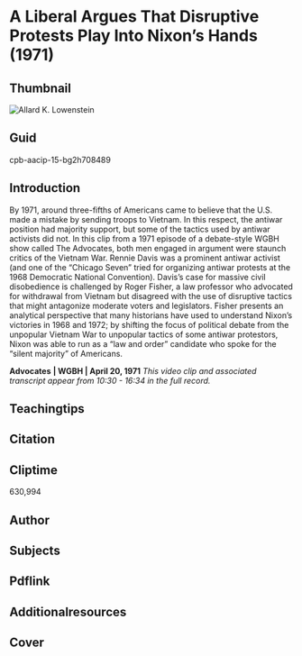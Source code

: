 # A Liberal Argues That Disruptive Protests Play Into Nixon’s Hands (1971)

## Thumbnail

![Allard K. Lowenstein](https://s3.amazonaws.com/americanarchive.org/primary_source_sets/3_Conservatism.jpg "Allard K. Lowenstein")


## Guid
cpb-aacip-15-bg2h708489

## Introduction

By 1971, around three-fifths of Americans came to believe that the U.S. made a mistake by sending troops to Vietnam. In this respect, the antiwar position had majority support, but some of the tactics used by antiwar activists did not. In this clip from a 1971 episode of a debate-style WGBH show called The Advocates, both men engaged in argument were staunch critics of the Vietnam War. Rennie Davis was a prominent antiwar activist (and one of the “Chicago Seven” tried for organizing antiwar protests at the 1968 Democratic National Convention). Davis’s case for massive civil disobedience is challenged by Roger Fisher, a law professor who advocated for withdrawal from Vietnam but disagreed with the use of disruptive tactics that might antagonize moderate voters and legislators. Fisher presents an analytical perspective that many historians have used to understand Nixon’s victories in 1968 and 1972; by shifting the focus of political debate from the unpopular Vietnam War to unpopular tactics of some antiwar protestors, Nixon was able to run as a “law and order” candidate who spoke for the “silent majority” of Americans.

<b>Advocates</b>
<b>| WGBH | April 20, 1971</b>
<i>This video clip and associated transcript appear from 10:30 - 16:34 in the full record.</i>

## Teachingtips

## Citation

## Cliptime

630,994

## Author
## Subjects
## Pdflink
## Additionalresources
## Cover


